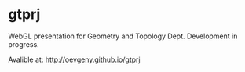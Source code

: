 # gtprj
WebGL presentation for Geometry and Topology Dept. Development in progress.

Avalible at: http://oevgeny.github.io/gtprj
